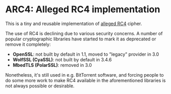 # ARC4: Alleged RC4 implementation

This is a tiny and reusable implementation of [alleged RC4](https://en.wikipedia.org/wiki/RC4) cipher.

The use of RC4 is declining due to various security concerns.
A number of popular cryptographic libraries have started to mark it as deprecated or remove it completely:
* **OpenSSL**: not built by default in 1.1, moved to "legacy" provider in 3.0
* **WolfSSL (CyaSSL)**: not built by default in 3.4.6
* **MbedTLS (PolarSSL)**: removed in 3.0

Nonetheless, it's still used in e.g. BitTorrent software, and forcing people to do some more work to make RC4 available in the aforementioned libraries is not always possible or desirable.
